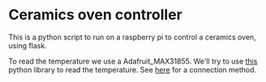 # Ceramics oven controller

This is a python script to run on a raspberry pi to control a ceramics oven, using flask.

To read the temperature we use a Adafruit_MAX31855. We'll try to use [this](https://github.com/adafruit/Adafruit_CircuitPython_MAX31855) python library to read the temperature. See [here](https://learn.adafruit.com/assets/19766) for a connection method.  
